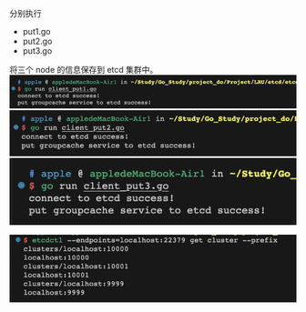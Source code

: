 分别执行 

- put1.go 
- put2.go
- put3.go

将三个 node 的信息保存到 etcd 集群中。
![](../../resources/images/2023-09-19-10-28-50.png)
![](../../resources/images/2023-09-19-10-28-33.png)
![](../../resources/images/2023-09-19-10-29-05.png)

![](../../resources/images/2023-09-19-10-29-44.png)
